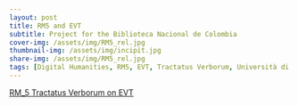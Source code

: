 ```yaml
---
layout: post
title: RM5 and EVT
subtitle: Project for the Biblioteca Nacional de Colombia
cover-img: /assets/img/RM5_rel.jpg
thumbnail-img: /assets/img/incipit.jpg
share-img: /assets/img/RM5_rel.jpg
tags: [Digital Humanities, RM5, EVT, Tractatus Verborum, Università di Pisa, Biblioteca Nacional de Colombia]
---
```

<base target="_blank">

[RM_5 Tractatus Verborum on EVT](https://catalogoenlinea.bibliotecanacional.gov.co/custom/web/content/tractatus/index.html#/readingTxt?d=RM_5_A&p=rm_5_1r&s=text-group-text-body-div&e=diplomatic)
